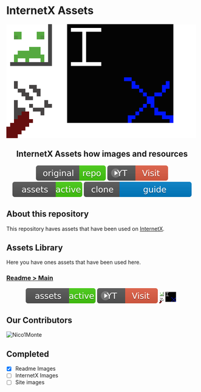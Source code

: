 # InternetX Assets

<img src="./assets/readme/main/internetx_assets.png" align="center"/>

<h2 align="center">InternetX Assets how images and resources</h2>
<p align="center">
<a href="https://github.com/InternetX-browser/InternetX.com"><img src="./assets/readme/main/original_repo.svg"/></a>
<a href="https://youtube.com/@InternetX-browser"><img src="./assets/readme/main/youtube_flash.svg"/></a>
<a href="./assets/"><img src="./assets/readme/main/assets_active.svg"/></a>
<a href="./specials/HOW_TO_CLONE.md"><img src="./assets/readme/main/clone_guide.svg"/></a>
</p>

## About this repository

This repository haves assets that have been used on [InternetX](https://github.com/InternetX-browser/InternetX.com).

## Assets Library

Here you have ones assets that have been used here.

### [Readme > Main](./assets/readme/main/)

<p align="center">
<a href="./assets/readme/main/assets_active.svg"><img src="./assets/readme/main/assets_active.svg"/></a>
<a href="./assets/readme/main/youtube_flash.svg"><img src="./assets/readme/main/youtube_flash.svg"/></a>
<a href="./assets/readme/main/internetx_assets.png"><img src="./assets/readme/main/internetx_assets.png" width="50" height="30"></a>
</p>

## Our Contributors

![Nico1Monte](https://avatars.githubusercontent.com/u/170886455?s=64&v=4)

## Completed

- [x] Readme Images
- [ ] InternetX Images
- [ ] Site images